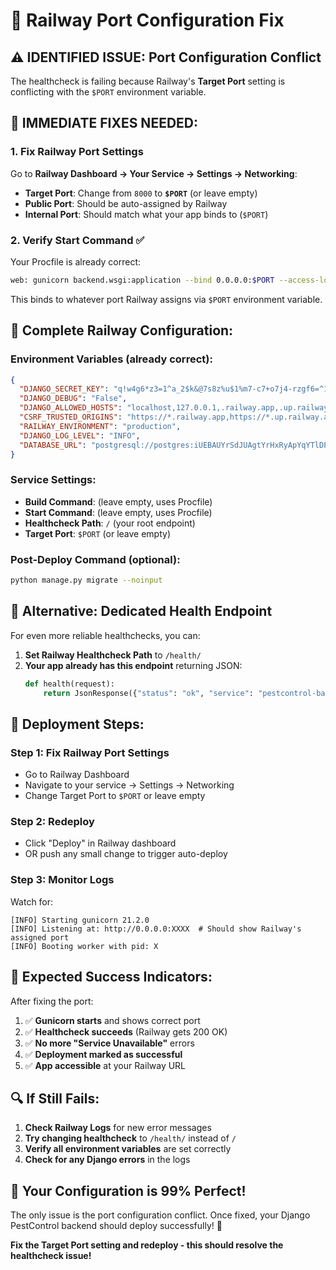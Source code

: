 # 🚨 Railway Port Configuration Fix

## ⚠️ **IDENTIFIED ISSUE: Port Configuration Conflict**

The healthcheck is failing because Railway's **Target Port** setting is conflicting with the `$PORT` environment variable.

## 🔧 **IMMEDIATE FIXES NEEDED:**

### **1. Fix Railway Port Settings**

Go to **Railway Dashboard → Your Service → Settings → Networking**:

- **Target Port**: Change from `8000` to **`$PORT`** (or leave empty)
- **Public Port**: Should be auto-assigned by Railway
- **Internal Port**: Should match what your app binds to (`$PORT`)

### **2. Verify Start Command** ✅

Your Procfile is already correct:
```bash
web: gunicorn backend.wsgi:application --bind 0.0.0.0:$PORT --access-logfile - --error-logfile - --timeout 120
```

This binds to whatever port Railway assigns via `$PORT` environment variable.

## 🎯 **Complete Railway Configuration:**

### **Environment Variables** (already correct):
```json
{
  "DJANGO_SECRET_KEY": "q!w4g6*z3=1^a_2$k&@7s8z%u$1%m7-c7+o7j4-rzgf6=^1k^j",
  "DJANGO_DEBUG": "False",
  "DJANGO_ALLOWED_HOSTS": "localhost,127.0.0.1,.railway.app,.up.railway.app,pestcontrol-backend-production.up.railway.app",
  "CSRF_TRUSTED_ORIGINS": "https://*.railway.app,https://*.up.railway.app,https://pestcontrol-backend-production.up.railway.app",
  "RAILWAY_ENVIRONMENT": "production",
  "DJANGO_LOG_LEVEL": "INFO",
  "DATABASE_URL": "postgresql://postgres:iUEBAUYrSdJUAgtYrHxRyApYqYTlDPPa@centerbeam.proxy.rlwy.net:31166/railway?sslmode=require"
}
```

### **Service Settings:**
- **Build Command**: (leave empty, uses Procfile)
- **Start Command**: (leave empty, uses Procfile)
- **Healthcheck Path**: `/` (your root endpoint)
- **Target Port**: `$PORT` (or leave empty)

### **Post-Deploy Command** (optional):
```bash
python manage.py migrate --noinput
```

## 🧪 **Alternative: Dedicated Health Endpoint**

For even more reliable healthchecks, you can:

1. **Set Railway Healthcheck Path** to `/health/`
2. **Your app already has this endpoint** returning JSON:
   ```python
   def health(request):
       return JsonResponse({"status": "ok", "service": "pestcontrol-backend"})
   ```

## 🚀 **Deployment Steps:**

### **Step 1: Fix Railway Port Settings**
- Go to Railway Dashboard
- Navigate to your service → Settings → Networking  
- Change Target Port to `$PORT` or leave empty

### **Step 2: Redeploy**
- Click "Deploy" in Railway dashboard
- OR push any small change to trigger auto-deploy

### **Step 3: Monitor Logs**
Watch for:
```
[INFO] Starting gunicorn 21.2.0
[INFO] Listening at: http://0.0.0.0:XXXX  # Should show Railway's assigned port
[INFO] Booting worker with pid: X
```

## 🎯 **Expected Success Indicators:**

After fixing the port:
1. ✅ **Gunicorn starts** and shows correct port
2. ✅ **Healthcheck succeeds** (Railway gets 200 OK)
3. ✅ **No more "Service Unavailable"** errors
4. ✅ **Deployment marked as successful**
5. ✅ **App accessible** at your Railway URL

## 🔍 **If Still Fails:**

1. **Check Railway Logs** for new error messages
2. **Try changing healthcheck** to `/health/` instead of `/`
3. **Verify all environment variables** are set correctly
4. **Check for any Django errors** in the logs

## 🎉 **Your Configuration is 99% Perfect!**

The only issue is the port configuration conflict. Once fixed, your Django PestControl backend should deploy successfully! 🚀

**Fix the Target Port setting and redeploy - this should resolve the healthcheck issue!**
